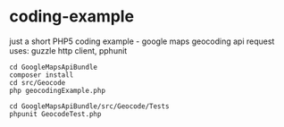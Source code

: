 coding-example
==============

just a short PHP5 coding example - google maps geocoding api request
uses: guzzle http client, pphunit

```shell
cd GoogleMapsApiBundle
composer install
cd src/Geocode
php geocodingExample.php
```

```shell
cd GoogleMapsApiBundle/src/Geocode/Tests
phpunit GeocodeTest.php
```
